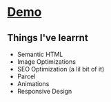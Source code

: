 # [Demo](https://wonderful-perlman-31e70f.netlify.app/)

## Things I've learrnt

- Semantic HTML
- Image Optimizations
- SEO Optimization (a lil bit of it)
- Parcel
- Animations
- Responsive Design
